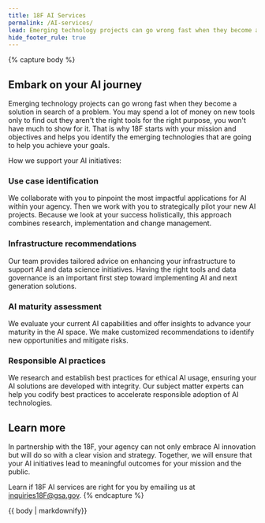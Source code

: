 ```yaml
---
title: 18F AI Services
permalink: /AI-services/
lead: Emerging technology projects can go wrong fast when they become a solution in search of a problem. You may spend a lot of money on new tools only to find out they aren't the right tools for the right purpose, you won't have much to show for it. That is why 18F starts with your mission and objectives and helps you identify the emerging technologies that are going to help you achieve your goals.
hide_footer_rule: true
---
```

{% capture body %}
## Embark on your AI journey
Emerging technology projects can go wrong fast when they become a solution in search of a problem. You may spend a lot of money on new tools only to find out they aren't the right tools for the right purpose, you won't have much to show for it. That is why 18F starts with your mission and objectives and helps you identify the emerging technologies that are going to help you achieve your goals.

How we support your AI initiatives:
### Use case identification
We collaborate with you to pinpoint the most impactful applications for AI within your agency. Then we work with you to strategically pilot your new AI projects. Because we look at your success holistically, this approach combines research, implementation and change management.
### Infrastructure recommendations
Our team provides tailored advice on enhancing your infrastructure to support AI and data science initiatives. Having the right tools and data governance is an important first step toward implementing AI and next generation solutions.
### AI maturity assessment
We evaluate your current AI capabilities and offer insights to advance your maturity in the AI space. We make customized recommendations to identify new opportunities and mitigate risks.
### Responsible AI practices
We research and establish best practices for ethical AI usage, ensuring your AI solutions are developed with integrity. Our subject matter experts can help you codify best practices to accelerate responsible adoption of AI technologies.

## Learn more
In partnership with the 18F, your agency can not only embrace AI innovation but will do so with a clear vision and strategy. Together, we will ensure that your AI initiatives lead to meaningful outcomes for your mission and the public.

Learn if 18F AI services are right for you by emailing us at <a href="mailto:inquiries18F@gsa.gov">inquiries18F@gsa.gov</a>.
{% endcapture %}

<section class="usa-section bg-base-lightest section-padding-6">
<div class="grid-container">
  <div class="grid-row">
    <div class="grid-col">
      <div class="tablet-lg:grid-col-7">
        {{ body | markdownify}}
      </div>
    </div>
  </div>
</div>
</section>